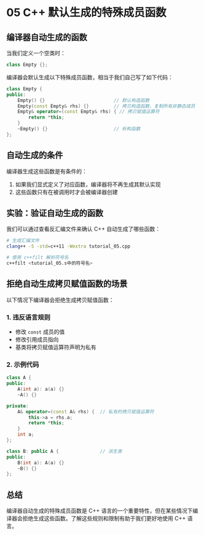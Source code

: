 # 05 C++ 默认生成的特殊成员函数

## 编译器自动生成的函数

当我们定义一个空类时：

```cpp
class Empty {};
```

编译器会默认生成以下特殊成员函数，相当于我们自己写了如下代码：

```cpp
class Empty {
public:
    Empty() {}                         // 默认构造函数
    Empty(const Empty& rhs) {}         // 拷贝构造函数，复制所有非静态成员
    Empty& operator=(const Empty& rhs) { // 拷贝赋值运算符
        return *this;
    }
    ~Empty() {}                        // 析构函数
};
```

## 自动生成的条件

编译器生成这些函数是有条件的：

1. 如果我们显式定义了对应函数，编译器将不再生成其默认实现
2. 这些函数只有在被调用时才会被编译器创建

## 实验：验证自动生成的函数

我们可以通过查看反汇编文件来确认 C++ 自动生成了哪些函数：

```bash
# 生成汇编文件
clang++ -S -std=c++11 -Wextra tutorial_05.cpp

# 使用 c++filt 解析符号名
c++filt <tutorial_05.s中的符号名>
```

## 拒绝自动生成拷贝赋值函数的场景

以下情况下编译器会拒绝生成拷贝赋值函数：

### 1. 违反语言规则
- 修改 `const` 成员的值
- 修改引用成员指向
- 基类将拷贝赋值运算符声明为私有

### 2. 示例代码

```cpp
class A {
public:
    A(int a): a(a) {}
    ~A() {}

private:
    A& operator=(const A& rhs) {  // 私有的拷贝赋值运算符
        this->a = rhs.a;
        return *this;
    }
    int a;
};

class B: public A {               // 派生类
public:
    B(int a): A(a) {}
    ~B() {}
};
```

## 总结

编译器自动生成的特殊成员函数是 C++ 语言的一个重要特性，但在某些情况下编译器会拒绝生成这些函数。了解这些规则和限制有助于我们更好地使用 C++ 语言。
